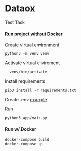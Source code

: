 # Dataox

Test Task

#### Run project without Docker

Create virtual environment
```
python3 -m venv venv
```
Activate virtual enviroment
```
. venv/bin/activate
```
Install requirements
```
pip3 install -r requirements.txt
```
Create .env [example](https://github.com/skantrop/dataox/blob/master/.example)

Run
```
python3 app/main.py
```

#### Run w/ Docker
```
docker-compose build
docker-compose up
```
